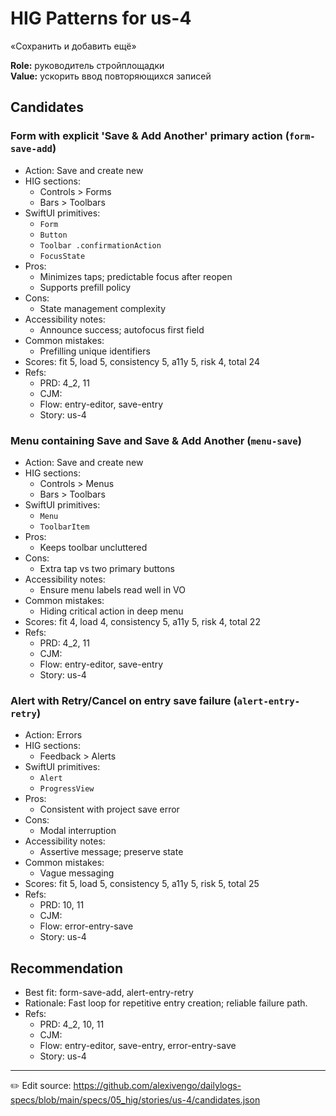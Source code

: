 # HIG Patterns for us-4

«Сохранить и добавить ещё»

**Role:** руководитель стройплощадки  
**Value:** ускорить ввод повторяющихся записей

## Candidates
### Form with explicit 'Save & Add Another' primary action (`form-save-add`)
- Action: Save and create new
- HIG sections:
  - Controls > Forms
  - Bars > Toolbars
- SwiftUI primitives:
  - `Form`
  - `Button`
  - `Toolbar .confirmationAction`
  - `FocusState`
- Pros:
  - Minimizes taps; predictable focus after reopen
  - Supports prefill policy
- Cons:
  - State management complexity
- Accessibility notes:
  - Announce success; autofocus first field
- Common mistakes:
  - Prefilling unique identifiers
- Scores: fit 5, load 5, consistency 5, a11y 5, risk 4, total 24
- Refs:
  - PRD: 4_2, 11
  - CJM: 
  - Flow: entry-editor, save-entry
  - Story: us-4

### Menu containing Save and Save & Add Another (`menu-save`)
- Action: Save and create new
- HIG sections:
  - Controls > Menus
  - Bars > Toolbars
- SwiftUI primitives:
  - `Menu`
  - `ToolbarItem`
- Pros:
  - Keeps toolbar uncluttered
- Cons:
  - Extra tap vs two primary buttons
- Accessibility notes:
  - Ensure menu labels read well in VO
- Common mistakes:
  - Hiding critical action in deep menu
- Scores: fit 4, load 4, consistency 5, a11y 5, risk 4, total 22
- Refs:
  - PRD: 4_2, 11
  - CJM: 
  - Flow: entry-editor, save-entry
  - Story: us-4

### Alert with Retry/Cancel on entry save failure (`alert-entry-retry`)
- Action: Errors
- HIG sections:
  - Feedback > Alerts
- SwiftUI primitives:
  - `Alert`
  - `ProgressView`
- Pros:
  - Consistent with project save error
- Cons:
  - Modal interruption
- Accessibility notes:
  - Assertive message; preserve state
- Common mistakes:
  - Vague messaging
- Scores: fit 5, load 5, consistency 5, a11y 5, risk 5, total 25
- Refs:
  - PRD: 10, 11
  - CJM: 
  - Flow: error-entry-save
  - Story: us-4


## Recommendation
- Best fit: form-save-add, alert-entry-retry
- Rationale: Fast loop for repetitive entry creation; reliable failure path.
- Refs:
  - PRD: 4_2, 10, 11
  - CJM: 
  - Flow: entry-editor, save-entry, error-entry-save
  - Story: us-4

---
✏️ Edit source: https://github.com/alexivengo/dailylogs-specs/blob/main/specs/05_hig/stories/us-4/candidates.json